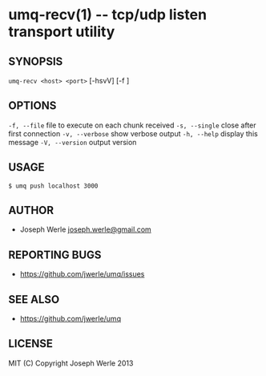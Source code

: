 umq-recv(1) -- tcp/udp listen transport utility
=================================

## SYNOPSIS

`umq-recv <host> <port>` [-hsvV] [-f <file>]

## OPTIONS

  `-f, --file` <file>       file to execute on each chunk received
  `-s, --single`            close after first connection
  `-v, --verbose`           show verbose output
  `-h, --help`              display this message
  `-V, --version`           output version

## USAGE

```
$ umq push localhost 3000
```

## AUTHOR

  - Joseph Werle <joseph.werle@gmail.com>

## REPORTING BUGS

  - https://github.com/jwerle/umq/issues

## SEE ALSO

  - https://github.com/jwerle/umq

## LICENSE
  
  MIT (C) Copyright Joseph Werle 2013
